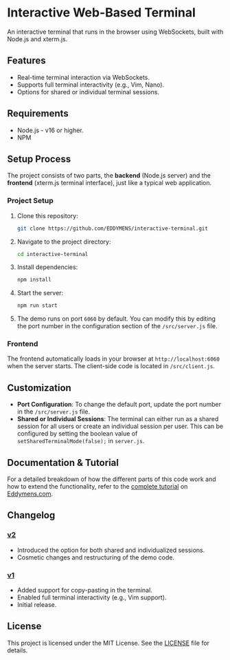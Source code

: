 # Interactive Web-Based Terminal

An interactive terminal that runs in the browser using WebSockets, built with Node.js and xterm.js.

## Features
- Real-time terminal interaction via WebSockets.
- Supports full terminal interactivity (e.g., Vim, Nano).
- Options for shared or individual terminal sessions.

## Requirements
- Node.js - v16 or higher.
- NPM

## Setup Process

The project consists of two parts, the **backend** (Node.js server) and the **frontend** (xterm.js terminal interface), just like a typical web application.

### Project Setup

1. Clone this repository:
   ```bash
   git clone https://github.com/EDDYMENS/interactive-terminal.git
   ```

2. Navigate to the project directory:
   ```bash
   cd interactive-terminal
   ```

3. Install dependencies:
   ```bash
   npm install
   ```

4. Start the server:
   ```bash
   npm run start
   ```

5. The demo runs on port `6060` by default. You can modify this by editing the port number in the configuration section of the `/src/server.js` file.

### Frontend
The frontend automatically loads in your browser at `http://localhost:6060` when the server starts. The client-side code is located in `/src/client.js`.

## Customization

- **Port Configuration**: To change the default port, update the port number in the `/src/server.js` file.
- **Shared or Individual Sessions**: The terminal can either run as a shared session for all users or create an individual session per user. This can be configured by setting the boolean value of `setSharedTerminalMode(false);` in `server.js`.

## Documentation & Tutorial

For a detailed breakdown of how the different parts of this code work and how to extend the functionality, refer to the [complete tutorial](https://www.eddymens.com/blog/creating-a-browser-based-interactive-terminal-using-xtermjs-and-nodejs) on [Eddymens.com](https://www.eddymens.com).

## Changelog

### [v2](https://github.com/EDDYMENS/interactive-terminal/tree/v2)
- Introduced the option for both shared and individualized sessions.
- Cosmetic changes and restructuring of the demo code.

### [v1](https://github.com/EDDYMENS/interactive-terminal/tree/v1)
- Added support for copy-pasting in the terminal.
- Enabled full terminal interactivity (e.g., Vim support).
- Initial release.

## License
This project is licensed under the MIT License. See the [LICENSE](LICENSE) file for details.